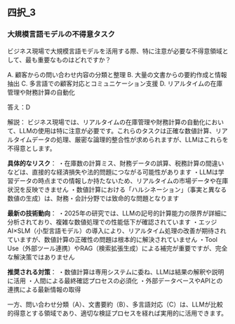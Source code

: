 ## 四択_3
### 大規模言語モデルの不得意タスク
ビジネス現場で大規模言語モデルを活用する際、特に注意が必要な不得意領域として、最も重要なものはどれですか？

A. 顧客からの問い合わせ内容の分類と整理
B. 大量の文書からの要約作成と情報抽出
C. 多言語での顧客対応とコミュニケーション支援
D. リアルタイムの在庫管理や財務計算の自動化

答え：D

解説：
ビジネス現場では、リアルタイムの在庫管理や財務計算の自動化において、LLMの使用は特に注意が必要です。これらのタスクは正確な数値計算、リアルタイムデータの処理、厳密な論理的整合性が求められますが、LLMはこれらを不得意とします。

**具体的なリスク**：
・在庫数の計算ミス、財務データの誤算、税務計算の間違いなどは、直接的な経済損失や法的問題につながる可能性があります
・LLMは学習データの時点までの情報しか持たないため、リアルタイムの市場データや在庫状況を反映できません
・数値計算における「ハルシネーション」（事実と異なる数値の生成）は、財務・会計分野では致命的な問題となります

**最新の技術動向**：
・2025年の研究では、LLMの記号的計算能力の限界が詳細に分析されており、複雑な数値処理での性能低下が確認されています
・エッジAI×SLM（小型言語モデル）の導入により、リアルタイム処理の改善が期待されていますが、数値計算の正確性の問題は根本的に解決されていません
・Tool Use（外部ツール連携）やRAG（検索拡張生成）による補完が重要ですが、完全な解決策ではありません

**推奨される対策**：
・数値計算は専用システムに委ね、LLMは結果の解釈や説明に活用
・人間による最終確認プロセスの必須化
・外部データベースやAPIとの連携による最新情報の取得

一方、問い合わせ分類（A）、文書要約（B）、多言語対応（C）は、LLMが比較的得意とする領域であり、適切な検証プロセスを経れば実用的に活用できます。 